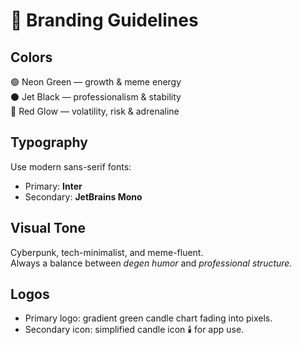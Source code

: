 # 🎨 Branding Guidelines

## Colors
🟢 Neon Green — growth & meme energy  
⚫ Jet Black — professionalism & stability  
🔺 Red Glow — volatility, risk & adrenaline  

## Typography
Use modern sans-serif fonts:
- Primary: **Inter**
- Secondary: **JetBrains Mono**

## Visual Tone
Cyberpunk, tech-minimalist, and meme-fluent.  
Always a balance between *degen humor* and *professional structure.*

## Logos
- Primary logo: gradient green candle chart fading into pixels.  
- Secondary icon: simplified candle icon 🕯️ for app use.
